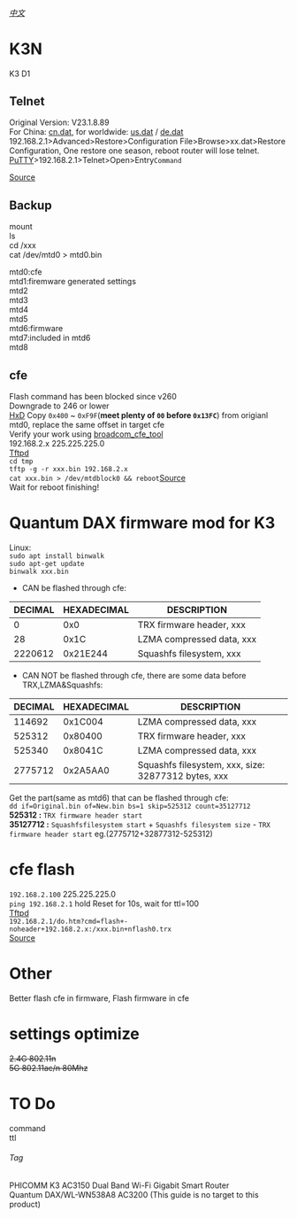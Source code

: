 ###### [中文](https://github.com/xiao-mantou/K3N/blob/main/README-zh.md)
# K3N
K3 D1
## Telnet
Original Version: V23.1.8.89  
For China: [cn.dat](https://tbvv.net/k3/cn.dat), for worldwide: [us.dat](https://tbvv.net/k3/us.dat) / [de.dat](https://tbvv.net/k3/de.dat)  
192.168.2.1>Advanced>Restore>Configuration File>Browse>xx.dat>Restore Configuration, One restore one season, reboot router will lose telnet.  
[PuTTY](https://www.chiark.greenend.org.uk/~sgtatham/putty/latest.html)>192.168.2.1>Telnet>Open>Entry`Command` 

[Source](https://tbvv.net/posts/0101-k3.html#%E5%88%B7%E5%85%A5root%E5%9B%BA%E4%BB%B6)
## Backup
mount  
ls  
cd /xxx  
cat /dev/mtd0 > mtd0.bin  

mtd0:cfe  
mtd1:firemware generated settings  
mtd2  
mtd3  
mtd4  
mtd5  
mtd6:firmware  
mtd7:included in mtd6  
mtd8  
## cfe
Flash command has been blocked since v260  
Downgrade to 246 or lower  
[HxD](https://mh-nexus.de/en/downloads.php?product=HxD20) 
Copy `0x400` ~ `0xF9F`(**meet plenty of `00` before `0x13FC`**) from origianl mtd0, replace the same offset in target cfe  
Verify your work using  [broadcom_cfe_tool](https://github.com/corberan/broadcom_cfe_tool)  
192.168.2.x 225.225.225.0  
[Tftpd](https://tftpd32.jounin.net/tftpd32_download.html)  
`cd tmp`  
`tftp -g -r xxx.bin 192.168.2.x`  
`cat xxx.bin > /dev/mtdblock0 && reboot`[Source](https://www.right.com.cn/forum/thread-259360-1-1.html)  
Wait for reboot finishing!  

# Quantum DAX firmware mod for K3
Linux:  
`sudo apt install binwalk`  
`sudo apt-get update`  
`binwalk xxx.bin`  

- CAN be flashed through cfe: 

DECIMAL | HEXADECIMAL | DESCRIPTION
------- | ----------- | -----------
0 | 0x0 | TRX firmware header, xxx
28 | 0x1C | LZMA compressed data, xxx
2220612 | 0x21E244 | Squashfs filesystem, xxx

- CAN NOT be flashed through cfe, there are some data before TRX,LZMA&Squashfs: 

DECIMAL | HEXADECIMAL | DESCRIPTION
------- | ----------- | -----------
114692 | 0x1C004 | LZMA compressed data, xxx
525312 | 0x80400 | TRX firmware header, xxx
525340 | 0x8041C | LZMA compressed data, xxx
2775712 | 0x2A5AA0 | Squashfs filesystem, xxx, size: 32877312 bytes, xxx

Get the part(same as mtd6) that can be flashed through cfe:  
`dd if=Original.bin of=New.bin bs=1 skip=525312 count=35127712`  
**525312 :** `TRX firmware header start`  
**35127712 :** `Squashfsfilesystem start` + `Squashfs filesystem size` - `TRX firmware header start` eg.(2775712+32877312-525312)  
# cfe flash
`192.168.2.100` 225.225.225.0  
`ping 192.168.2.1` hold Reset for 10s, wait for ttl=100  
[Tftpd](https://tftpd32.jounin.net/tftpd32_download.html)  
`192.168.2.1/do.htm?cmd=flash+-noheader+192.168.2.x:/xxx.bin+nflash0.trx`  
[Source](https://tbvv.net/posts/0101-k3.html#%E5%88%B7%E5%85%A5%E6%96%B9%E6%B3%952-CFE%E4%B8%8B%E5%88%B7%E5%85%A5-%EF%BC%9A)
# Other
Better flash cfe in firmware, Flash firmware in cfe  
# settings optimize
~~2.4G 802.11n  
5G 802.11ac/n 80Mhz~~ 
# TO Do
command  
ttl  
###### Tag
PHICOMM K3 AC3150 Dual Band Wi-Fi Gigabit Smart Router  
Quantum DAX/WL-WN538A8 AC3200 (This guide is no target to this product) 